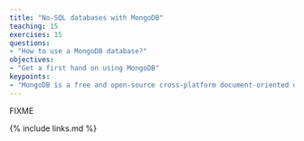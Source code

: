 ```yaml
---
title: "No-SQL databases with MongoDB"
teaching: 15
exercises: 15
questions:
- "How to use a MongoDB database?"
objectives:
- "Get a first hand on using MongoDB"
keypoints:
- "MongoDB is a free and open-source cross-platform document-oriented database program. It stores data in JSON-like documents and fits easily for storing research data"
---
```

FIXME

{% include links.md %}
